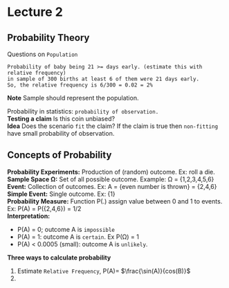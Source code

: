 # Lecture 2
## Probability Theory

Questions on `Population`  
```
Probability of baby being 21 >= days early. (estimate this with relative frequency)  
in sample of 300 births at least 6 of them were 21 days early.   
So, the relative frequency is 6/300 = 0.02 = 2%
```
**Note** Sample should represent the population.   

Probability in statistics:  `probability of observation.`  
**Testing a claim** Is this coin unbiased?  
**Idea** Does the scenario `fit` the claim? If the claim is true then `non-fitting` have small probability of observation.

## Concepts of Probability
**Probability Experiments:** Production of (random) outcome. Ex: roll a die.  
**Sample Space Ω:** Set of all possible outcome. Example: Ω = {1,2,3,4,5,6}  
**Event:** Collection of outcomes. Ex: A = {even number is thrown} = {2,4,6}
**Simple Event:** Single outcome. Ex: {1}  
**Probability Measure:** Function P(.) assign value between 0 and 1 to events. Ex: P(A) = P({2,4,6}) = 1/2  
**Interpretation:**
* P(A) = 0; outcome A is `impossible`
* P(A) = 1: outcome A is `certain`. Ex P(Ω) = 1
* P(A) < 0.0005 (small): outcome A is `unlikely`.
  
**Three ways to calculate probability**
1. Estimate `Relative Frequency`, P(A)= $\frac{\sin(A)}{cos(B)}$
2. 